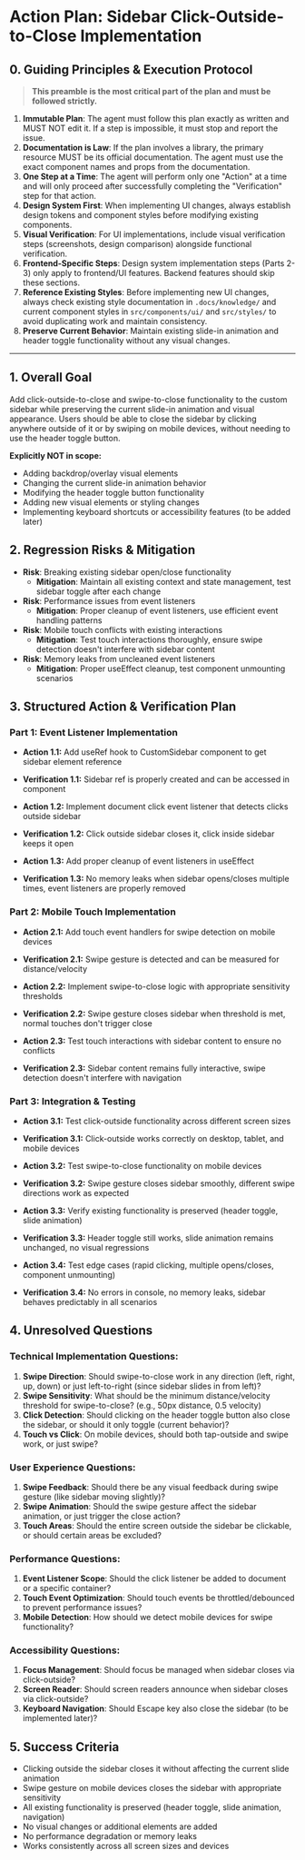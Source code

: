 # Action Plan: Sidebar Click-Outside-to-Close Implementation

## 0. Guiding Principles & Execution Protocol
> **This preamble is the most critical part of the plan and must be followed strictly.**

1. **Immutable Plan**: The agent must follow this plan exactly as written and MUST NOT edit it. If a step is impossible, it must stop and report the issue.
2. **Documentation is Law**: If the plan involves a library, the primary resource MUST be its official documentation. The agent must use the exact component names and props from the documentation.
3. **One Step at a Time**: The agent will perform only one "Action" at a time and will only proceed after successfully completing the "Verification" step for that action.
4. **Design System First**: When implementing UI changes, always establish design tokens and component styles before modifying existing components.
5. **Visual Verification**: For UI implementations, include visual verification steps (screenshots, design comparison) alongside functional verification.
6. **Frontend-Specific Steps**: Design system implementation steps (Parts 2-3) only apply to frontend/UI features. Backend features should skip these sections.
7. **Reference Existing Styles**: Before implementing new UI changes, always check existing style documentation in `.docs/knowledge/` and current component styles in `src/components/ui/` and `src/styles/` to avoid duplicating work and maintain consistency.
8. **Preserve Current Behavior**: Maintain existing slide-in animation and header toggle functionality without any visual changes.

---

## 1. Overall Goal
Add click-outside-to-close and swipe-to-close functionality to the custom sidebar while preserving the current slide-in animation and visual appearance. Users should be able to close the sidebar by clicking anywhere outside of it or by swiping on mobile devices, without needing to use the header toggle button.

**Explicitly NOT in scope:**
- Adding backdrop/overlay visual elements
- Changing the current slide-in animation behavior
- Modifying the header toggle button functionality
- Adding new visual elements or styling changes
- Implementing keyboard shortcuts or accessibility features (to be added later)

## 2. Regression Risks & Mitigation
- **Risk**: Breaking existing sidebar open/close functionality
  - **Mitigation**: Maintain all existing context and state management, test sidebar toggle after each change
- **Risk**: Performance issues from event listeners
  - **Mitigation**: Proper cleanup of event listeners, use efficient event handling patterns
- **Risk**: Mobile touch conflicts with existing interactions
  - **Mitigation**: Test touch interactions thoroughly, ensure swipe detection doesn't interfere with sidebar content
- **Risk**: Memory leaks from uncleaned event listeners
  - **Mitigation**: Proper useEffect cleanup, test component unmounting scenarios

## 3. Structured Action & Verification Plan

### Part 1: Event Listener Implementation

- **Action 1.1:** Add useRef hook to CustomSidebar component to get sidebar element reference
- **Verification 1.1:** Sidebar ref is properly created and can be accessed in component

- **Action 1.2:** Implement document click event listener that detects clicks outside sidebar
- **Verification 1.2:** Click outside sidebar closes it, click inside sidebar keeps it open

- **Action 1.3:** Add proper cleanup of event listeners in useEffect
- **Verification 1.3:** No memory leaks when sidebar opens/closes multiple times, event listeners are properly removed

### Part 2: Mobile Touch Implementation

- **Action 2.1:** Add touch event handlers for swipe detection on mobile devices
- **Verification 2.1:** Swipe gesture is detected and can be measured for distance/velocity

- **Action 2.2:** Implement swipe-to-close logic with appropriate sensitivity thresholds
- **Verification 2.2:** Swipe gesture closes sidebar when threshold is met, normal touches don't trigger close

- **Action 2.3:** Test touch interactions with sidebar content to ensure no conflicts
- **Verification 2.3:** Sidebar content remains fully interactive, swipe detection doesn't interfere with navigation

### Part 3: Integration & Testing

- **Action 3.1:** Test click-outside functionality across different screen sizes
- **Verification 3.1:** Click-outside works correctly on desktop, tablet, and mobile devices

- **Action 3.2:** Test swipe-to-close functionality on mobile devices
- **Verification 3.2:** Swipe gesture closes sidebar smoothly, different swipe directions work as expected

- **Action 3.3:** Verify existing functionality is preserved (header toggle, slide animation)
- **Verification 3.3:** Header toggle still works, slide animation remains unchanged, no visual regressions

- **Action 3.4:** Test edge cases (rapid clicking, multiple opens/closes, component unmounting)
- **Verification 3.4:** No errors in console, no memory leaks, sidebar behaves predictably in all scenarios

## 4. Unresolved Questions

### Technical Implementation Questions:
1. **Swipe Direction**: Should swipe-to-close work in any direction (left, right, up, down) or just left-to-right (since sidebar slides in from left)?
2. **Swipe Sensitivity**: What should be the minimum distance/velocity threshold for swipe-to-close? (e.g., 50px distance, 0.5 velocity)
3. **Click Detection**: Should clicking on the header toggle button also close the sidebar, or should it only toggle (current behavior)?
4. **Touch vs Click**: On mobile devices, should both tap-outside and swipe work, or just swipe?

### User Experience Questions:
1. **Swipe Feedback**: Should there be any visual feedback during swipe gesture (like sidebar moving slightly)?
2. **Swipe Animation**: Should the swipe gesture affect the sidebar animation, or just trigger the close action?
3. **Touch Areas**: Should the entire screen outside the sidebar be clickable, or should certain areas be excluded?

### Performance Questions:
1. **Event Listener Scope**: Should the click listener be added to document or a specific container?
2. **Touch Event Optimization**: Should touch events be throttled/debounced to prevent performance issues?
3. **Mobile Detection**: How should we detect mobile devices for swipe functionality?

### Accessibility Questions:
1. **Focus Management**: Should focus be managed when sidebar closes via click-outside?
2. **Screen Reader**: Should screen readers announce when sidebar closes via click-outside?
3. **Keyboard Navigation**: Should Escape key also close the sidebar (to be implemented later)?

## 5. Success Criteria
- Clicking outside the sidebar closes it without affecting the current slide animation
- Swipe gesture on mobile devices closes the sidebar with appropriate sensitivity
- All existing functionality is preserved (header toggle, slide animation, navigation)
- No visual changes or additional elements are added
- No performance degradation or memory leaks
- Works consistently across all screen sizes and devices 